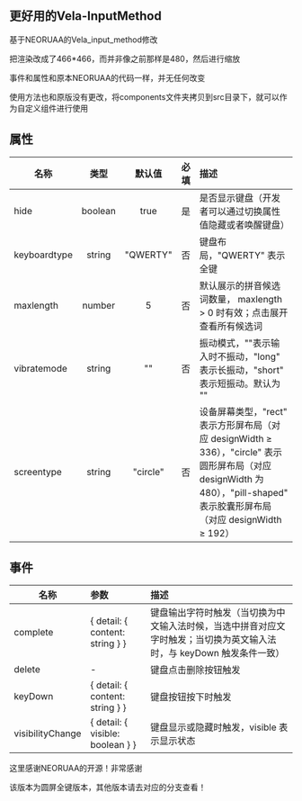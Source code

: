 ## 更好用的Vela-InputMethod

基于NEORUAA的Vela_input_method修改

把渲染改成了466*466，而并非像之前那样是480，然后进行缩放

事件和属性和原本NEORUAA的代码一样，并无任何改变

使用方法也和原版没有更改，将components文件夹拷贝到src目录下，就可以作为自定义组件进行使用

## 属性
| 名称 | 类型 | 默认值 | 必填 | 描述 |
| --------  | :----:  | :----:  | :----:  | :---- |
| hide | boolean | true | 是 | 是否显⽰键盘（开发者可以通过切换属性值隐藏或者唤醒键盘） |
| keyboardtype | string | "QWERTY" | 否 | 键盘布局，"QWERTY" 表⽰全键 |
| maxlength | number | 5 | 否 | 默认展⽰的拼⾳候选词数量， maxlength > 0 时有效；点击展开查看所有候选词 |
| vibratemode | string | "" | 否 | 振动模式，""表⽰输⼊时不振动，"long" 表⽰⻓振动，"short" 表⽰短振动。默认为 "" |
| screentype | string | "circle" | 否 | 设备屏幕类型，"rect" 表示方形屏布局（对应 designWidth ≥ 336），"circle" 表示圆形屏布局（对应 designWidth 为 480），"pill-shaped" 表示胶囊形屏布局（对应 designWidth ≥ 192） |

## 事件
| 名称 | 参数 | 描述 |
| --------  | :-----  | :---- |
| complete | { detail: { content: string } } | 键盘输出字符时触发（当切换为中⽂输⼊法时候，当选中拼⾳对应⽂字时触发；当切换为英⽂输⼊法时，与 keyDown 触发条件⼀致）|
| delete | - | 键盘点击删除按钮触发 |
| keyDown | { detail: { content: string } } | 键盘按钮按下时触发 |
| visibilityChange | { detail: { visible: boolean } } | 键盘显示或隐藏时触发，visible 表⽰显示状态 |

这里感谢NEORUAA的开源！非常感谢

该版本为圆屏全键版本，其他版本请去对应的分支查看！
